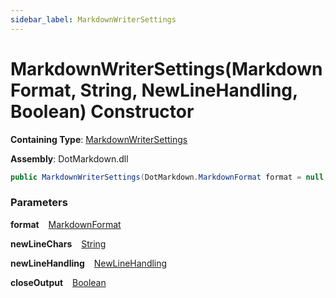 ```yaml
---
sidebar_label: MarkdownWriterSettings
---
```


# MarkdownWriterSettings\(MarkdownFormat, String, NewLineHandling, Boolean\) Constructor

**Containing Type**: [MarkdownWriterSettings](../index.md)

**Assembly**: DotMarkdown\.dll

```csharp
public MarkdownWriterSettings(DotMarkdown.MarkdownFormat format = null, string newLineChars = null, DotMarkdown.NewLineHandling newLineHandling = Replace, bool closeOutput = false)
```

### Parameters

**format** &ensp; [MarkdownFormat](../../MarkdownFormat/index.md)

**newLineChars** &ensp; [String](https://docs.microsoft.com/en-us/dotnet/api/system.string)

**newLineHandling** &ensp; [NewLineHandling](../../NewLineHandling/index.md)

**closeOutput** &ensp; [Boolean](https://docs.microsoft.com/en-us/dotnet/api/system.boolean)